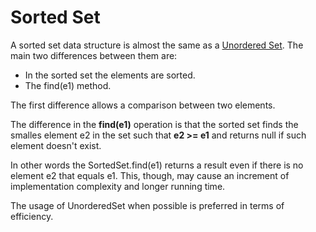 # Sorted Set

A sorted set data structure is almost the same as a <a href="../UnorderedSet/README.md">Unordered Set</a>. The main two differences between them are:

- In the sorted set the elements are sorted.
- The find(e1) method.

The first difference allows a comparison between two elements.

The difference in the <b>find(e1)</b> operation is that the sorted set finds the smalles element e2 in the set such that <b>e2 >= e1</b> and returns null if such element doesn't exist.

In other words the SortedSet.find(e1) returns a result even if there is no element e2 that equals e1.
This, though, may cause an increment of implementation complexity and longer running time.

The usage of UnorderedSet when possible is preferred in terms of efficiency.

